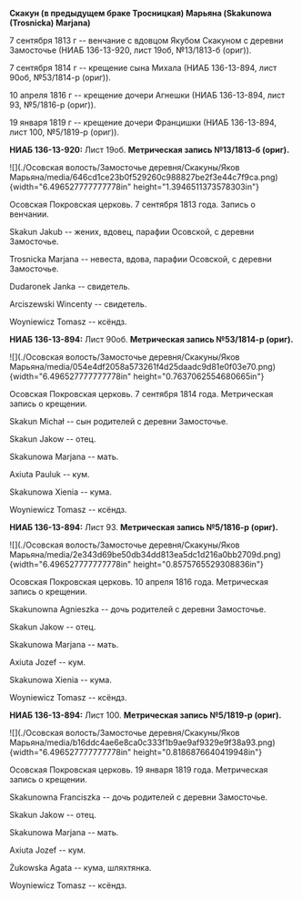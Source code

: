 **Скакун (в предыдущем браке Тросницкая) Марьяна (Skakunowa (Trosnicka)
Marjana)**

7 сентября 1813 г -- венчание с вдовцом Якубом Скакуном с деревни
Замосточье (НИАБ 136-13-920, лист 19об, №13/1813-б (ориг)).

7 сентября 1814 г -- крещение сына Михала (НИАБ 136-13-894, лист 90об,
№53/1814-р (ориг)).

10 апреля 1816 г -- крещение дочери Агнешки (НИАБ 136-13-894, лист 93,
№5/1816-р (ориг)).

19 января 1819 г -- крещение дочери Францишки (НИАБ 136-13-894, лист
100, №5/1819-р (ориг)).

**НИАБ 136-13-920:** Лист 19об. **Метрическая запись №13/1813-б
(ориг).**

![](./Осовская волость/Замосточье деревня/Скакуны/Яков Марьяна/media/646cd1ce23b0f529260c988827be2f3e44c7f9ca.png){width="6.496527777777778in"
height="1.3946511373578303in"}

Осовская Покровская церковь. 7 сентября 1813 года. Запись о венчании.

Skakun Jakub -- жених, вдовец, парафии Осовской, с деревни Замосточье.

Trosnicka Marjana -- невеста, вдова, парафии Осовской, с деревни
Замосточье.

Dudaronek Janka -- свидетель.

Arciszewski Wincenty -- свидетель.

Woyniewicz Tomasz -- ксёндз.

**НИАБ 136-13-894:** Лист 90об. **Метрическая запись №53/1814-р
(ориг).**

![](./Осовская волость/Замосточье деревня/Скакуны/Яков Марьяна/media/054e4df2058a573261f4d25daadc9d81e0f03e70.png){width="6.496527777777778in"
height="0.7637062554680665in"}

Осовская Покровская церковь. 7 сентября 1814 года. Метрическая запись о
крещении.

Skakun Michał -- сын родителей с деревни Замосточье.

Skakun Jakow -- отец.

Skakunowa Marjana -- мать.

Axiuta Pauluk -- кум.

Skakunowa Xienia -- кума.

Woyniewicz Tomasz -- ксёндз.

**НИАБ 136-13-894:** Лист 93. **Метрическая запись №5/1816-р (ориг).**

![](./Осовская волость/Замосточье деревня/Скакуны/Яков Марьяна/media/2e343d69be50db34dd813ea5dc1d216a0bb2709d.png){width="6.496527777777778in"
height="0.8575765529308836in"}

Осовская Покровская церковь. 10 апреля 1816 года. Метрическая запись о
крещении.

Skakunowna Agnieszka -- дочь родителей с деревни Замосточье.

Skakun Jakow -- отец.

Skakunowa Marjana -- мать.

Axiuta Jozef -- кум.

Skakunowa Xienia -- кума.

Woyniewicz Tomasz -- ксёндз.

**НИАБ 136-13-894:** Лист 100. **Метрическая запись №5/1819-р (ориг).**

![](./Осовская волость/Замосточье деревня/Скакуны/Яков Марьяна/media/b16ddc4ae6e8ca0c333f1b9ae9af9329e9f38a93.png){width="6.496527777777778in"
height="0.8186876640419948in"}

Осовская Покровская церковь. 19 января 1819 года. Метрическая запись о
крещении.

Skakunowna Franciszka -- дочь родителей с деревни Замосточье.

Skakun Jakоw -- отец.

Skakunowa Marjana -- мать.

Axiuta Jozef -- кум.

Żukowska Agata -- кума, шляхтянка.

Woyniewicz Tomasz -- ксёндз.
